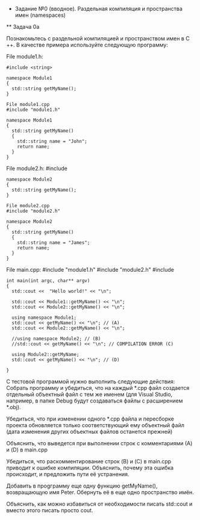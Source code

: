* Задание №0 (вводное). Раздельная компиляция и пространства имен (namespaces)


** Задача 0а

Познакомьтесь с раздельной компиляцией и пространством имен в C			++. В качестве примера используйте следующую программу:

File module1.h:

    #include <string>

    namespace Module1
    {
      std::string getMyName();
    }

    File module1.cpp
    #include "module1.h"

    namespace Module1
    {
      std::string getMyName()
      {
        std::string name = "John";
        return name;
      }
    }

File module2.h:
    #include <string>

    namespace Module2
    {
      std::string getMyName();
    }

    File module2.cpp
    #include "module2.h"

    namespace Module2
    {
      std::string getMyName()
      {
        std::string name = "James";
        return name;
      }
    }

File main.cpp:
    #include "module1.h"
    #include "module2.h"
    #include <iostream>

    int main(int argc, char** argv)
    {
      std::cout <<  "Hello world!" << "\n";

      std::cout << Module1::getMyName() << "\n";
      std::cout << Module2::getMyName() << "\n";

      using namespace Module1;
      std::cout << getMyName() << "\n"; // (A)
      std::cout << Module2::getMyName() << "\n";

      //using namespace Module2; // (B)
      //std::cout << getMyName() << "\n"; // COMPILATION ERROR (C)

      using Module2::getMyName;
      std::cout << getMyName() << "\n"; // (D)

    }
    
    
С тестовой программой нужно выполнить следующие действия:
Собрать программу и убедиться, что на каждый *.cpp файл создается отдельный объектный файл с тем же именем (для Visual Studio, например, в папке Debug будут создаваться файлы с расширением *.obj). 

Убедиться, что при изменении одного *.cpp файла и пересборке проекта обновляется только соответствующий ему объектный файл (дата изменения других объектных файлов останется прежней)

Объяснить, что выведется при выполнении строк с комментариями (А) и (D) в main.cpp

Убедиться, что раскомментирование строк (B) и (C) в main.cpp приводит к ошибке компиляции. Объяснить, почему эта ошибка происходит, и предложить пути её устранения.

Добавить в проgграмму еще одну функцию getMyName(), возвращающую имя Peter. Обернуть её в еще одно пространство имён.

Объяснить, как можно избавиться от необходимости писать std::cout и вместо этого писать просто cout.
